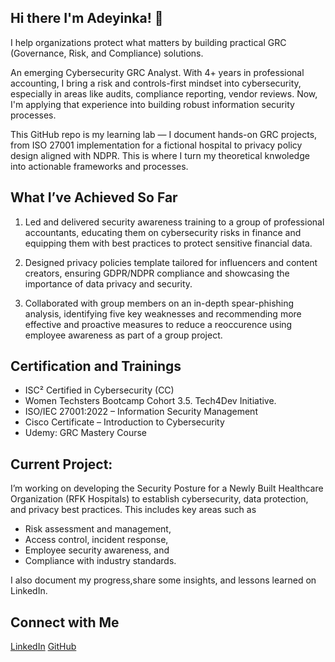 ## Hi there I'm Adeyinka! 👋 
I help organizations protect what matters by building practical GRC (Governance, Risk, and Compliance) solutions.

An emerging Cybersecurity GRC Analyst. With 4+ years in professional accounting, I bring a risk and controls-first mindset into cybersecurity, especially in areas like audits, compliance reporting, vendor reviews. Now, I'm applying that experience into building robust information security processes.

This GitHub repo is my learning lab — I document hands-on GRC projects, from ISO 27001 implementation for a fictional hospital to privacy policy design aligned with NDPR. This is where I turn my theoretical knwoledge into actionable frameworks and processes.

## What I’ve Achieved So Far

1. Led and delivered security awareness training to a group of professional accountants, educating them on cybersecurity risks in finance and equipping them with best practices to protect sensitive financial data.

2. Designed privacy policies template tailored for influencers and content creators, ensuring GDPR/NDPR compliance and showcasing the importance of data privacy and security.

3. Collaborated with group members on an in-depth spear-phishing analysis, identifying five key weaknesses and recommending more effective and proactive measures to reduce a reoccurence using employee awareness as part of a group project. 

## Certification and Trainings
- ISC² Certified in Cybersecurity (CC)
- Women Techsters Bootcamp Cohort 3.5. Tech4Dev Initiative.
- ISO/IEC 27001:2022 – Information Security Management
- Cisco Certificate – Introduction to Cybersecurity
- Udemy: GRC Mastery Course


## Current Project:
I’m working on developing the Security Posture for a Newly Built Healthcare Organization (RFK Hospitals) to establish cybersecurity, data protection, and privacy best practices. This includes key areas such as 
- Risk assessment and management,
- Access control, incident response,
- Employee security awareness, and
- Compliance with industry standards.
  

I also document my progress,share some insights, and lessons learned on LinkedIn.

## Connect with Me
[LinkedIn](https://www.linkedin.com/in/adeyinka-y%C3%ADm%C3%ADk%C3%A1-ogundele-aca-38463a15b/)
[GitHub](https://github.com/AdeyimikaGRC)



